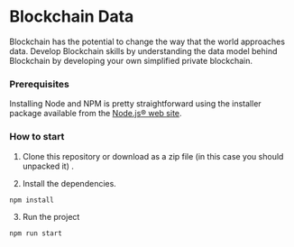 # Blockchain Data

Blockchain has the potential to change the way that the world approaches data. Develop Blockchain skills by understanding the data model behind Blockchain by developing your own simplified private blockchain.

### Prerequisites

Installing Node and NPM is pretty straightforward using the installer package available from the [Node.js® web site](https://nodejs.org/en/).

### How to start
1. Clone this repository or download as a zip file (in this case you should unpacked it) .

2. Install the dependencies.
```bash
npm install
```
3. Run the project 
```bash
npm run start 
```
